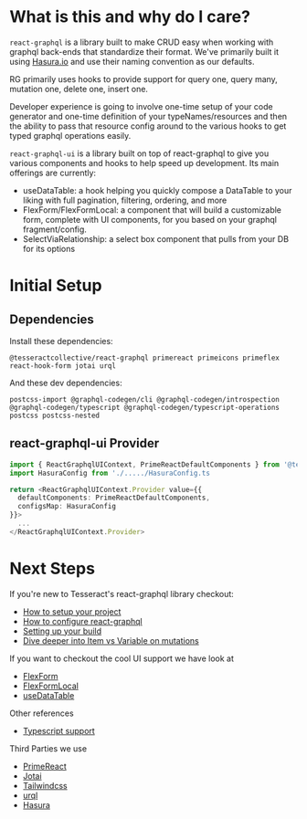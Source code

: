 # What is this and why do I care?

`react-graphql` is a library built to make CRUD easy when working with graphql back-ends that standardize their format.  We've primarily built it using [Hasura.io](https://hasura.io) and use their naming convention as our defaults.

RG primarily uses hooks to provide support for query one, query many, mutation one, delete one, insert one.

Developer experience is going to involve one-time setup of your code generator and one-time definition of your typeNames/resources and then the ability to pass that resource config around to the various hooks to get typed graphql operations easily.

`react-graphql-ui` is a library built on top of react-graphql to give you various components and hooks to help speed up development.  Its main offerings are currently: 
* useDataTable: a hook helping you quickly compose a DataTable to your liking with full pagination, filtering, ordering, and more
* FlexForm/FlexFormLocal: a component that will build a customizable form, complete with UI components, for you based on your graphql fragment/config.
* SelectViaRelationship: a select box component that pulls from your DB for its options

# Initial Setup

## Dependencies 
Install these dependencies:

`@tesseractcollective/react-graphql primereact primeicons primeflex react-hook-form jotai urql`

And these dev dependencies:

`postcss-import @graphql-codegen/cli @graphql-codegen/introspection @graphql-codegen/typescript @graphql-codegen/typescript-operations postcss postcss-nested`

## react-graphql-ui Provider

```ts
import { ReactGraphqlUIContext, PrimeReactDefaultComponents } from '@tesseractcollective/react-graphql-ui';
import HasuraConfig from './...../HasuraConfig.ts

return <ReactGraphqlUIContext.Provider value={{
  defaultComponents: PrimeReactDefaultComponents,
  configsMap: HasuraConfig
}}>
  ...
</ReactGraphqlUIContext.Provider>
```

# Next Steps

If you're new to Tesseract's react-graphql library checkout:

* [How to setup your project](SetupYourProject.md)
* [How to configure react-graphql](reactGraphqlConfig.md)
* [Setting up your build](SettingUpYourBuild.md)
* [Dive deeper into Item vs Variable on mutations](ExplainingMutationItemVsVariable.md)

If you want to checkout the cool UI support we have look at

* [FlexForm](FlexForm.md)
* [FlexFormLocal](FlexFormLocal.md)
* [useDataTable](useDataTable.md)

Other references

* [Typescript support](ReactGraphqlTypescriptSupport.md)

Third Parties we use

* [PrimeReact](https://www.primefaces.org/primereact/showcase)
* [Jotai](https://jotai.pmnd.rs/docs/introduction)
* [Tailwindcss](https://tailwindcss.com)
* [urql](https://formidable.com/open-source/urql/docs/)
* [Hasura](https://hasura.io)
